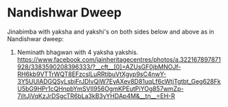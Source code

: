 # Nandishwar Dweep

Jinabimba with yaksha and yakshi's on both sides below and above as in Nandishwar dweep:

1. Neminath bhagwan with 4 yaksha yakshis.
<https://www.facebook.com/jainheritagecentres/photos/a.322167897871928/3383590208396333/?__cft__[0]=AZUsGF0jbMNOJf-RH6kb9VTTrWQT8EFzcslLuRRtibuVtXgyp9sC4nwY-3Y5UUlADGQSyLsbjFrJDIvQiW7EyAXev8D81uqLf6cWtjTgtbt_Geg628FkU5bG9HPr1cQHnpbYmSVII956OgmKPEutPiYOg857wmZp-7iItJjVqKzJrDSgcTR6bLa3kB3yYHDAp4M&__tn__=EH-R>

